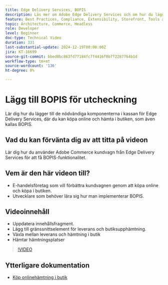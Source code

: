 ```yaml
---
title: Edge Delivery Services, BOPIS
description: Läs mer om Adobe Edge Delivery Services och om hur du lägger till en onlinehämtning i butik eller BOPIS-funktionalitet.
feature: Best Practices, Compliance, Extensibility, Storefront, Tools and External Services
topic: Architecture, Commerce, Headless
role: Developer
level: Beginner
doc-type: Technical Video
duration: 331
last-substantial-update: 2024-12-19T00:00:00Z
jira: KT-16699
source-git-commit: bbed0bc863fd77184fc7f4416f0b7f2287764b1d
workflow-type: tm+mt
source-wordcount: '136'
ht-degree: 0%

---
```


# Lägg till BOPIS för utcheckning

Lär dig hur du lägger till de nödvändiga komponenterna i kassan för Edge Delivery Services, där du kan köpa online och hämta i butiken, som även kallas BOPIS.

## Vad du kan förvänta dig av att titta på videon

Lär dig hur du använder Adobe Commerce kundvagn från Edge Delivery Services för att få BOPIS-funktionalitet.

## Vem är den här videon till?

* E-handelsföretag som vill förbättra kundvagnen genom att köpa online och köpa i butiken.
* Utvecklare som behöver lära sig hur man implementerar BOPIS.

## Videoinnehåll

* Uppdatera innehållsfragment.
* Lägg till gränssnittselement för leverans och butiksupphämtning.
* Växla mellan leverans och hämtning i butik
* Hämtar hämtningsplatser

>[!VIDEO](https://video.tv.adobe.com/v/3441699?learn=on)

## Ytterligare dokumentation

* [Köp onlinehämtning i butik](https://experienceleague.adobe.com/developer/commerce/storefront/dropins/checkout/tutorials/buy-online-pickup-in-store/)
